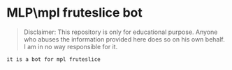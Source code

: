 # MLP\mpl fruteslice bot
> Disclaimer: This repository is only for educational purpose. Anyone who abuses the information provided here does so on his own behalf. I am in no way responsible for it.

```
it is a bot for mpl fruteslice




```


